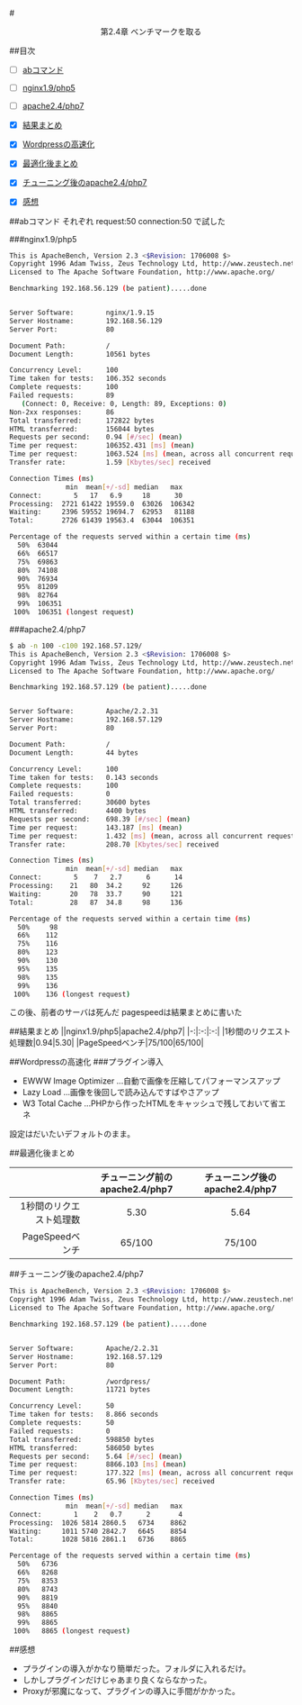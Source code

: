#<p align="center">第2.4章 ベンチマークを取る</p>

##<a id="0">目次</a>
* [ ] [abコマンド](#abコマンド)
* [ ] [nginx1.9/php5](#nginx1.9/php5)
* [ ] [apache2.4/php7](#apache2.4/php7)
* [x] [結果まとめ](#結果まとめ)
* [x] [Wordpressの高速化](#Wordpressの高速化)
* [x] [最適化後まとめ](#最適化後まとめ)
* [x] [チューニング後のapache2.4/php7](#チューニング後のapache2.4/php7)
* [x] [感想](#感想)


##abコマンド
それぞれ request:50 connection:50 で試した

###nginx1.9/php5
```bash
This is ApacheBench, Version 2.3 <$Revision: 1706008 $>
Copyright 1996 Adam Twiss, Zeus Technology Ltd, http://www.zeustech.net/
Licensed to The Apache Software Foundation, http://www.apache.org/

Benchmarking 192.168.56.129 (be patient).....done


Server Software:        nginx/1.9.15
Server Hostname:        192.168.56.129
Server Port:            80

Document Path:          /
Document Length:        10561 bytes

Concurrency Level:      100
Time taken for tests:   106.352 seconds
Complete requests:      100
Failed requests:        89
   (Connect: 0, Receive: 0, Length: 89, Exceptions: 0)
Non-2xx responses:      86
Total transferred:      172822 bytes
HTML transferred:       156044 bytes
Requests per second:    0.94 [#/sec] (mean)
Time per request:       106352.431 [ms] (mean)
Time per request:       1063.524 [ms] (mean, across all concurrent requests)
Transfer rate:          1.59 [Kbytes/sec] received

Connection Times (ms)
			  min  mean[+/-sd] median   max
Connect:        5   17   6.9     18      30
Processing:  2721 61422 19559.0  63026  106342
Waiting:     2396 59552 19694.7  62953   81188
Total:       2726 61439 19563.4  63044  106351

Percentage of the requests served within a certain time (ms)
  50%  63044
  66%  66517
  75%  69863
  80%  74108
  90%  76934
  95%  81209
  98%  82764
  99%  106351
 100%  106351 (longest request)
```


###apache2.4/php7
```bash
$ ab -n 100 -c100 192.168.57.129/
This is ApacheBench, Version 2.3 <$Revision: 1706008 $>
Copyright 1996 Adam Twiss, Zeus Technology Ltd, http://www.zeustech.net/
Licensed to The Apache Software Foundation, http://www.apache.org/

Benchmarking 192.168.57.129 (be patient).....done


Server Software:        Apache/2.2.31
Server Hostname:        192.168.57.129
Server Port:            80

Document Path:          /
Document Length:        44 bytes

Concurrency Level:      100
Time taken for tests:   0.143 seconds
Complete requests:      100
Failed requests:        0
Total transferred:      30600 bytes
HTML transferred:       4400 bytes
Requests per second:    698.39 [#/sec] (mean)
Time per request:       143.187 [ms] (mean)
Time per request:       1.432 [ms] (mean, across all concurrent requests)
Transfer rate:          208.70 [Kbytes/sec] received

Connection Times (ms)
			  min  mean[+/-sd] median   max
Connect:        5    7   2.7      6      14
Processing:    21   80  34.2     92     126
Waiting:       20   78  33.7     90     121
Total:         28   87  34.8     98     136

Percentage of the requests served within a certain time (ms)
  50%     98
  66%    112
  75%    116
  80%    123
  90%    130
  95%    135
  98%    135
  99%    136
 100%    136 (longest request)
```
この後、前者のサーバは死んだ
pagespeedは結果まとめに書いた


##結果まとめ
||nginx1.9/php5|apache2.4/php7|
|-:|:-:|:-:|
|1秒間のリクエスト処理数|0.94|5.30|
|PageSpeedベンチ|75/100|65/100|

##Wordpressの高速化
###プラグイン導入
* EWWW Image Optimizer ...自動で画像を圧縮してパフォーマンスアップ
* Lazy Load ...画像を後回しで読み込んですばやさアップ
* W3 Total Cache ...PHPから作ったHTMLをキャッシュで残しておいて省エネ

設定はだいたいデフォルトのまま。

##最適化後まとめ

||チューニング前のapache2.4/php7|チューニング後のapache2.4/php7|
|-:|:-:|:-:|
|1秒間のリクエスト処理数|5.30|5.64|
|PageSpeedベンチ|65/100|75/100|


##チューニング後のapache2.4/php7
```bash
This is ApacheBench, Version 2.3 <$Revision: 1706008 $>
Copyright 1996 Adam Twiss, Zeus Technology Ltd, http://www.zeustech.net/
Licensed to The Apache Software Foundation, http://www.apache.org/

Benchmarking 192.168.57.129 (be patient).....done


Server Software:        Apache/2.2.31
Server Hostname:        192.168.57.129
Server Port:            80

Document Path:          /wordpress/
Document Length:        11721 bytes

Concurrency Level:      50
Time taken for tests:   8.866 seconds
Complete requests:      50
Failed requests:        0
Total transferred:      598850 bytes
HTML transferred:       586050 bytes
Requests per second:    5.64 [#/sec] (mean)
Time per request:       8866.103 [ms] (mean)
Time per request:       177.322 [ms] (mean, across all concurrent requests)
Transfer rate:          65.96 [Kbytes/sec] received

Connection Times (ms)
              min  mean[+/-sd] median   max
Connect:        1    2   0.7      2       4
Processing:  1026 5814 2860.5   6734    8862
Waiting:     1011 5740 2842.7   6645    8854
Total:       1028 5816 2861.1   6736    8865

Percentage of the requests served within a certain time (ms)
  50%   6736
  66%   8268
  75%   8353
  80%   8743
  90%   8819
  95%   8840
  98%   8865
  99%   8865
 100%   8865 (longest request)
```

##感想
* プラグインの導入がかなり簡単だった。フォルダに入れるだけ。
* しかしプラグインだけじゃあまり良くならなかった。
* Proxyが邪魔になって、プラグインの導入に手間がかかった。